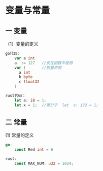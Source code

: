 # 变量与常量

## 一 变量

（1）变量的定义
```go
go代码:
    var a int
    a  := 127   //仅在函数中使用
    var (       //批量声明
      a int
      b byte
      c float32
    )
```
```rust
rust代码：
    let a: i8 = 1;
    let x = 1;  //等价于  let  x: i32 = 1;
```

## 二 常量
(1) 常量的定义
```go
go:
    const Red int = 6
```
```rust
rust:
    const MAX_NUM: u32 = 1024;
```